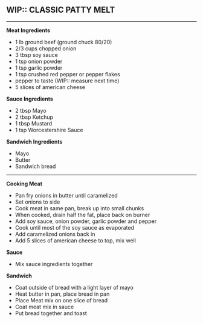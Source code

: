 ## WIP:: CLASSIC PATTY MELT
--------------------------------------------------------------------------------
**Meat Ingredients**
- 1 lb ground beef (ground chuck 80/20)
- 2/3 cups chopped onion
- 3 tbsp soy sauce
- 1 tsp onion powder
- 1 tsp garlic powder
- 1 tsp crushed red pepper or pepper flakes
- pepper to taste (WIP:: measure next time)
- 5 slices of american cheese

**Sauce Ingredients**
- 2 tbsp Mayo
- 2 tbsp Ketchup
- 1 tbsp Mustard
- 1 tsp Worcestershire Sauce

**Sandwich Ingredients**
- Mayo
- Butter
- Sandwich bread

--------------------------------------------------------------------------------
**Cooking Meat**
- Pan fry onions in butter until caramelized
- Set onions to side
- Cook meat in same pan, break up into small chunks
- When cooked, drain half the fat, place back on burner
- Add soy sauce, onion powder, garlic powder and pepper
- Cook until most of the soy sauce as evaporated
- Add caramelized onions back in
- Add 5 slices of  american cheese to top, mix well

**Sauce**
- Mix sauce ingredients together

**Sandwich**
- Coat outside of bread with a light layer of mayo
- Heat butter in pan, place bread in pan
- Place Meat mix on one slice of bread
- Coat meat mix in sauce
- Put bread together and toast
